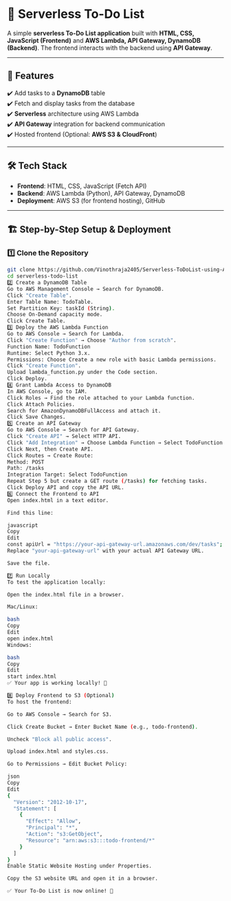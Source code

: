 # 📌 Serverless To-Do List  

A simple **serverless To-Do List application** built with **HTML, CSS, JavaScript (Frontend)** and **AWS Lambda, API Gateway, DynamoDB (Backend)**. The frontend interacts with the backend using **API Gateway**.

---

## 🚀 Features  

✔️ Add tasks to a **DynamoDB** table  
✔️ Fetch and display tasks from the database  
✔️ **Serverless** architecture using AWS Lambda  
✔️ **API Gateway** integration for backend communication  
✔️ Hosted frontend (Optional: **AWS S3 & CloudFront**)  

---

## 🛠 Tech Stack  

- **Frontend**: HTML, CSS, JavaScript (Fetch API)  
- **Backend**: AWS Lambda (Python), API Gateway, DynamoDB  
- **Deployment**: AWS S3 (for frontend hosting), GitHub  

---

## 🏗 Step-by-Step Setup & Deployment  

### 1️⃣ Clone the Repository  

```bash
git clone https://github.com/Vinothraja2405/Serverless-ToDoList-using-Aws-Services
cd serverless-todo-list
2️⃣ Create a DynamoDB Table
Go to AWS Management Console → Search for DynamoDB.
Click "Create Table".
Enter Table Name: TodoTable.
Set Partition Key: taskId (String).
Choose On-Demand capacity mode.
Click Create Table.
3️⃣ Deploy the AWS Lambda Function
Go to AWS Console → Search for Lambda.
Click "Create Function" → Choose "Author from scratch".
Function Name: TodoFunction
Runtime: Select Python 3.x.
Permissions: Choose Create a new role with basic Lambda permissions.
Click "Create Function".
Upload lambda_function.py under the Code section.
Click Deploy.
4️⃣ Grant Lambda Access to DynamoDB
In AWS Console, go to IAM.
Click Roles → Find the role attached to your Lambda function.
Click Attach Policies.
Search for AmazonDynamoDBFullAccess and attach it.
Click Save Changes.
5️⃣ Create an API Gateway
Go to AWS Console → Search for API Gateway.
Click "Create API" → Select HTTP API.
Click "Add Integration" → Choose Lambda Function → Select TodoFunction.
Click Next, then Create API.
Click Routes → Create Route:
Method: POST
Path: /tasks
Integration Target: Select TodoFunction
Repeat Step 5 but create a GET route (/tasks) for fetching tasks.
Click Deploy API and copy the API URL.
6️⃣ Connect the Frontend to API
Open index.html in a text editor.

Find this line:

javascript
Copy
Edit
const apiUrl = "https://your-api-gateway-url.amazonaws.com/dev/tasks";
Replace "your-api-gateway-url" with your actual API Gateway URL.

Save the file.

7️⃣ Run Locally
To test the application locally:

Open the index.html file in a browser.

Mac/Linux:

bash
Copy
Edit
open index.html
Windows:

bash
Copy
Edit
start index.html
✅ Your app is working locally! 🎉

8️⃣ Deploy Frontend to S3 (Optional)
To host the frontend:

Go to AWS Console → Search for S3.

Click Create Bucket → Enter Bucket Name (e.g., todo-frontend).

Uncheck "Block all public access".

Upload index.html and styles.css.

Go to Permissions → Edit Bucket Policy:

json
Copy
Edit
{
  "Version": "2012-10-17",
  "Statement": [
    {
      "Effect": "Allow",
      "Principal": "*",
      "Action": "s3:GetObject",
      "Resource": "arn:aws:s3:::todo-frontend/*"
    }
  ]
}
Enable Static Website Hosting under Properties.

Copy the S3 website URL and open it in a browser.

✅ Your To-Do List is now online! 🚀
